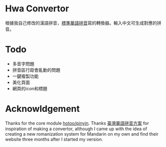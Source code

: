 # Hwa Convertor
根據我自己修改的漢語拼音，[標準華語拼音](https://github.com/phlinhng/hwa-pinyin)寫的轉換器。輸入中文可生成對應的拼音。

# Todo
* 多音字問題
* 拼音區行距會亂動的問題
* 一鍵複製功能
* 美化頁面
* 網頁的icon和標題

# Acknowldgement
Thanks for the core module [hotoo/pinyin](https://github.com/hotoo/pinyin). Thanks [臺灣華語拼音方案](https://pinyin.thl.tw/) for inspiration of making a convertor, although I came up with the idea of creating a new romanization system for Mandarin on my own and find their website three months after I started my version.